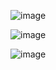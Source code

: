 ![image](https://github.com/user-attachments/assets/1f5b5bb5-635c-4390-b1ba-08142e5ae313)



![image](https://github.com/user-attachments/assets/977f8880-4b2a-4ebb-9a3b-ea64077bd086)



![image](https://github.com/user-attachments/assets/47eba93c-a71d-4505-a2c9-8f8a5d50935d)
